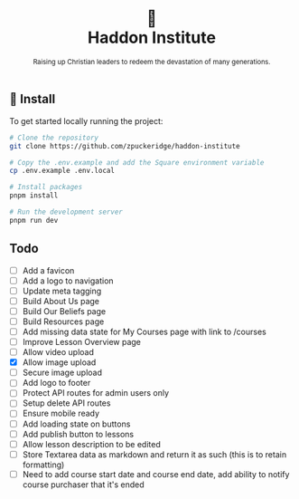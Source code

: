 <div align="center">
  <h1>
    📖
    <br />
    Haddon Institute
    <br />
  </h1>
  <sup>
    Raising up Christian leaders to redeem the devastation of many generations.
</em>
    <br />
  </sup>
  <br />
</div>

## 🚀 Install

To get started locally running the project:

```bash
# Clone the repository
git clone https://github.com/zpuckeridge/haddon-institute

# Copy the .env.example and add the Square environment variable
cp .env.example .env.local

# Install packages
pnpm install

# Run the development server
pnpm run dev
```

## Todo

- [ ] Add a favicon
- [ ] Add a logo to navigation
- [ ] Update meta tagging
- [ ] Build About Us page
- [ ] Build Our Beliefs page
- [ ] Build Resources page
- [ ] Add missing data state for My Courses page with link to /courses
- [ ] Improve Lesson Overview page
- [ ] Allow video upload
- [x] Allow image upload
- [ ] Secure image upload
- [ ] Add logo to footer
- [ ] Protect API routes for admin users only
- [ ] Setup delete API routes
- [ ] Ensure mobile ready
- [ ] Add loading state on buttons
- [ ] Add publish button to lessons
- [ ] Allow lesson description to be edited
- [ ] Store Textarea data as markdown and return it as such (this is to retain formatting)
- [ ] Need to add course start date and course end date, add ability to notify course purchaser that it's ended
